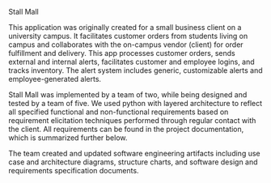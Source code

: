 Stall Mall

This application was originally created for a small business client on a university campus. It facilitates customer orders from students living on campus and collaborates with the on-campus vendor (client) for order fulfillment and delivery. This app processes customer orders, sends external and internal alerts, facilitates customer and employee logins, and tracks inventory. The alert system includes generic, customizable alerts and employee-generated alerts.

Stall Mall was implemented by a team of two, while being designed and tested by a team of five. We used python with layered architecture to reflect all specified functional and non-functional requirements based on requirement elicitation techniques performed through regular contact with the client. All requirements can be found in the project documentation, which is summarized further below.

The team created and updated software engineering artifacts including use case and architecture diagrams, structure charts, and software design and requirements specification documents.
